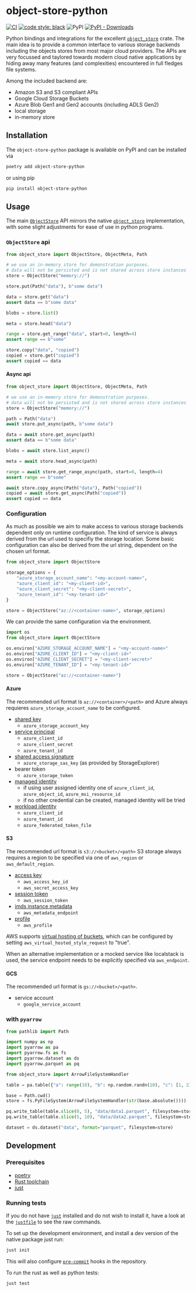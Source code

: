 # object-store-python

[![CI][ci-img]][ci-link]
[![code style: black][black-img]][black-link]
![PyPI](https://img.shields.io/pypi/v/object-store-python)
[![PyPI - Downloads][pypi-img]][pypi-link]

Python bindings and integrations for the excellent [`object_store`][object-store] crate.
The main idea is to provide a common interface to various storage backends including the
objects stores from most major cloud providers. The APIs are very focussed and taylored
towards modern cloud native applications by hiding away many features (and complexities)
encountered in full fledges file systems.

Among the included backend are:

- Amazon S3 and S3 compliant APIs
- Google Cloud Storage Buckets
- Azure Blob Gen1 and Gen2 accounts (including ADLS Gen2)
- local storage
- in-memory store

## Installation

The `object-store-python` package is available on PyPI and can be installed via

```sh
poetry add object-store-python
```

or using pip

```sh
pip install object-store-python
```

## Usage

The main [`ObjectStore`](#object-store-python) API mirrors the native [`object_store`][object-store]
implementation, with some slight adjustments for ease of use in python programs.

### `ObjectStore` api

```py
from object_store import ObjectStore, ObjectMeta, Path

# we use an in-memory store for demonstration purposes.
# data will not be persisted and is not shared across store instances
store = ObjectStore("memory://")

store.put(Path("data"), b"some data")

data = store.get("data")
assert data == b"some data"

blobs = store.list()

meta = store.head("data")

range = store.get_range("data", start=0, length=4)
assert range == b"some"

store.copy("data", "copied")
copied = store.get("copied")
assert copied == data
```

#### Async api

```py
from object_store import ObjectStore, ObjectMeta, Path

# we use an in-memory store for demonstration purposes.
# data will not be persisted and is not shared across store instances
store = ObjectStore("memory://")

path = Path("data")
await store.put_async(path, b"some data")

data = await store.get_async(path)
assert data == b"some data"

blobs = await store.list_async()

meta = await store.head_async(path)

range = await store.get_range_async(path, start=0, length=4)
assert range == b"some"

await store.copy_async(Path("data"), Path("copied"))
copied = await store.get_async(Path("copied"))
assert copied == data
```

### Configuration

As much as possible we aim to make access to various storage backends dependent
only on runtime configuration. The kind of service is always derived from the
url used to specifiy the storage location. Some basic configuration can also be
derived from the url string, dependent on the chosen url format.

```py
from object_store import ObjectStore

storage_options = {
    "azure_storage_account_name": "<my-account-name>",
    "azure_client_id": "<my-client-id>",
    "azure_client_secret": "<my-client-secret>",
    "azure_tenant_id": "<my-tenant-id>"
}

store = ObjectStore("az://<container-name>", storage_options)
```

We can provide the same configuration via the environment.

```py
import os
from object_store import ObjectStore

os.environ["AZURE_STORAGE_ACCOUNT_NAME"] = "<my-account-name>"
os.environ["AZURE_CLIENT_ID"] = "<my-client-id>"
os.environ["AZURE_CLIENT_SECRET"] = "<my-client-secret>"
os.environ["AZURE_TENANT_ID"] = "<my-tenant-id>"

store = ObjectStore("az://<container-name>")
```

#### Azure

The recommended url format is `az://<container>/<path>` and Azure always requieres
`azure_storage_account_name` to be configured.

- [shared key][azure-key]
  - `azure_storage_account_key`
- [service principal][azure-ad]
  - `azure_client_id`
  - `azure_client_secret`
  - `azure_tenant_id`
- [shared access signature][azure-sas]
  - `azure_storage_sas_key` (as provided by StorageExplorer)
- bearer token
  - `azure_storage_token`
- [managed identity][azure-managed]
  - if using user assigned identity one of `azure_client_id`, `azure_object_id`, `azure_msi_resource_id`
  - if no other credential can be created, managed identity will be tried
- [workload identity][azure-workload]
  - `azure_client_id`
  - `azure_tenant_id`
  - `azure_federated_token_file`

#### S3

The recommended url format is `s3://<bucket>/<path>` S3 storage always requires a
region to be specified via one of `aws_region` or `aws_default_region`.

- [access key][aws-key]
  - `aws_access_key_id`
  - `aws_secret_access_key`
- [session token][aws-sts]
  - `aws_session_token`
- [imds instance metadata][aws-imds]
  - `aws_metadata_endpoint`
- [profile][aws-profile]
  - `aws_profile`

AWS supports [virtual hosting of buckets][aws-virtual], which can be configured by setting
`aws_virtual_hosted_style_request` to "true".

When an alternative implementation or a mocked service like localstack is used, the service
endpoint needs to be explicitly specified via `aws_endpoint`.

#### GCS

The recommended url format is `gs://<bucket>/<path>`.

- service account
  - `google_service_account`

### with `pyarrow`

```py
from pathlib import Path

import numpy as np
import pyarrow as pa
import pyarrow.fs as fs
import pyarrow.dataset as ds
import pyarrow.parquet as pq

from object_store import ArrowFileSystemHandler

table = pa.table({"a": range(10), "b": np.random.randn(10), "c": [1, 2] * 5})

base = Path.cwd()
store = fs.PyFileSystem(ArrowFileSystemHandler(str(base.absolute())))

pq.write_table(table.slice(0, 5), "data/data1.parquet", filesystem=store)
pq.write_table(table.slice(5, 10), "data/data2.parquet", filesystem=store)

dataset = ds.dataset("data", format="parquet", filesystem=store)
```

## Development

### Prerequisites

- [poetry](https://python-poetry.org/docs/)
- [Rust toolchain](https://www.rust-lang.org/tools/install)
- [just](https://github.com/casey/just#readme)

### Running tests

If you do not have [`just`](https://github.com/casey/just#readme) installed and do not wish to install it,
have a look at the [`justfile`](https://github.com/roeap/object-store-python/blob/main/justfile) to see the raw commands.

To set up the development environment, and install a dev version of the native package just run:

```sh
just init
```

This will also configure [`pre-commit`](https://pre-commit.com/) hooks in the repository.

To run the rust as well as python tests:

```sh
just test
```

[object-store]: https://crates.io/crates/object_store
[pypi-img]: https://img.shields.io/pypi/dm/object-store-python
[pypi-link]: https://pypi.org/project/object-store-python/
[ci-img]: https://github.com/roeap/object-store-python/actions/workflows/ci.yaml/badge.svg
[ci-link]: https://github.com/roeap/object-store-python/actions/workflows/ci.yaml
[black-img]: https://img.shields.io/badge/code%20style-black-000000.svg
[black-link]: https://github.com/psf/black
[aws-virtual]: https://docs.aws.amazon.com/AmazonS3/latest/userguide/VirtualHosting.html
[azure-managed]: https://learn.microsoft.com/en-gb/azure/app-service/overview-managed-identity
[azure-sas]: https://learn.microsoft.com/en-us/azure/storage/common/storage-sas-overview
[azure-ad]: https://learn.microsoft.com/en-us/azure/storage/blobs/authorize-access-azure-active-directory
[azure-key]: https://learn.microsoft.com/en-us/rest/api/storageservices/authorize-with-shared-key
[azure-workload]: https://learn.microsoft.com/en-us/azure/aks/workload-identity-overview
[aws-imds]: https://docs.aws.amazon.com/AWSEC2/latest/UserGuide/configuring-instance-metadata-service.html
[aws-profile]: https://docs.aws.amazon.com/IAM/latest/UserGuide/id_roles_use_switch-role-ec2_instance-profiles.html
[aws-sts]: https://docs.aws.amazon.com/IAM/latest/UserGuide/id_credentials_temp_request.html
[aws-key]: https://docs.aws.amazon.com/accounts/latest/reference/credentials-access-keys-best-practices.html
